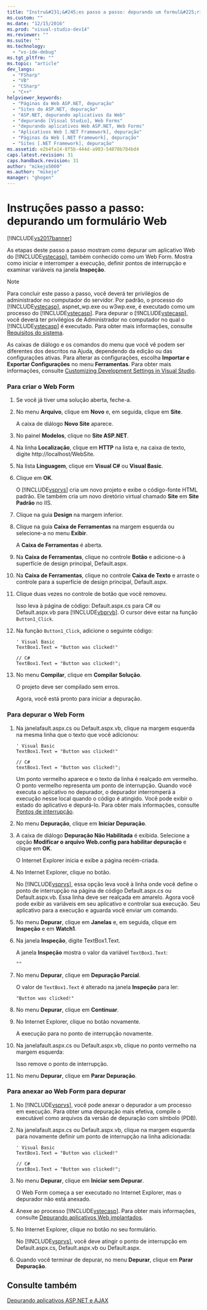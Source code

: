 ```yaml
---
title: "Instru&#231;&#245;es passo a passo: depurando um formul&#225;rio Web | Microsoft Docs"
ms.custom: ""
ms.date: "12/15/2016"
ms.prod: "visual-studio-dev14"
ms.reviewer: ""
ms.suite: ""
ms.technology: 
  - "vs-ide-debug"
ms.tgt_pltfrm: ""
ms.topic: "article"
dev_langs: 
  - "FSharp"
  - "VB"
  - "CSharp"
  - "C++"
helpviewer_keywords: 
  - "Páginas da Web ASP.NET, depuração"
  - "Sites do ASP.NET, depuração"
  - "ASP.NET, depurando aplicativos da Web"
  - "depurando [Visual Studio], Web Forms"
  - "depurando aplicativos Web ASP.NET, Web Forms"
  - "Aplicativos Web [.NET Framework], depuração"
  - "Páginas da Web [.NET Framework], depuração"
  - "Sites [.NET Framework], depuração"
ms.assetid: e2b4fa14-8f5b-444d-a903-54070b784bd4
caps.latest.revision: 31
caps.handback.revision: 31
author: "mikejo5000"
ms.author: "mikejo"
manager: "ghogen"
---
```

# Instru&#231;&#245;es passo a passo: depurando um formul&#225;rio Web
[!INCLUDE[vs2017banner](../code-quality/includes/vs2017banner.md)]

As etapas deste passo a passo mostram como depurar um aplicativo Web do [!INCLUDE[vstecasp](../code-quality/includes/vstecasp_md.md)], também conhecido como um Web Form.  Mostra como iniciar e interromper a execução, definir pontos de interrupção e examinar variáveis na janela **Inspeção**.  
  
> [!NOTE]
>  Para concluir este passo a passo, você deverá ter privilégios de administrador no computador do servidor.  Por padrão, o processo do [!INCLUDE[vstecasp](../code-quality/includes/vstecasp_md.md)], aspnet\_wp.exe ou w3wp.exe, é executado como um processo do [!INCLUDE[vstecasp](../code-quality/includes/vstecasp_md.md)].  Para depurar o [!INCLUDE[vstecasp](../code-quality/includes/vstecasp_md.md)], você deverá ter privilégios de Administrador no computador no qual o [!INCLUDE[vstecasp](../code-quality/includes/vstecasp_md.md)] é executado.  Para obter mais informações, consulte [Requisitos do sistema](../debugger/aspnet-debugging-system-requirements.md).  
  
 As caixas de diálogo e os comandos do menu que você vê podem ser diferentes dos descritos na Ajuda, dependendo da edição ou das configurações ativas.  Para alterar as configurações, escolha **Importar e Exportar Configurações** no menu **Ferramentas**.  Para obter mais informações, consulte [Customizing Development Settings in Visual Studio](http://msdn.microsoft.com/pt-br/22c4debb-4e31-47a8-8f19-16f328d7dcd3).  
  
### Para criar o Web Form  
  
1.  Se você já tiver uma solução aberta, feche\-a.  
  
2.  No menu **Arquivo**, clique em **Novo** e, em seguida, clique em **Site**.  
  
     A caixa de diálogo **Novo Site** aparece.  
  
3.  No painel **Modelos**, clique no **Site ASP.NET**.  
  
4.  Na linha **Localização**, clique em **HTTP** na lista e, na caixa de texto, digite http:\/\/localhost\/WebSite.  
  
5.  Na lista **Linguagem**, clique em **Visual C\#** ou **Visual Basic**.  
  
6.  Clique em **OK**.  
  
     O [!INCLUDE[vsprvs](../code-quality/includes/vsprvs_md.md)] cria um novo projeto e exibe o código\-fonte HTML padrão.  Ele também cria um novo diretório virtual chamado **Site** em **Site Padrão** no IIS.  
  
7.  Clique na guia **Design** na margem inferior.  
  
8.  Clique na guia **Caixa de Ferramentas** na margem esquerda ou selecione\-a no menu **Exibir**.  
  
     A **Caixa de Ferramentas** é aberta.  
  
9. Na **Caixa de Ferramentas**, clique no controle **Botão** e adicione\-o à superfície de design principal, Default.aspx.  
  
10. Na **Caixa de Ferramentas**, clique no controle **Caixa de Texto** e arraste o controle para a superfície de design principal, Default.aspx.  
  
11. Clique duas vezes no controle de botão que você removeu.  
  
     Isso leva à página de código: Default.aspx.cs para C\# ou Default.aspx.vb para [!INCLUDE[vbprvb](../code-quality/includes/vbprvb_md.md)].  O cursor deve estar na função `Button1_Click`.  
  
12. Na função `Button1_Click`, adicione o seguinte código:  
  
    ```  
    ' Visual Basic  
    TextBox1.Text = "Button was clicked!"  
  
    // C#  
    TextBox1.Text = "Button was clicked!";  
    ```  
  
13. No menu **Compilar**, clique em **Compilar Solução**.  
  
     O projeto deve ser compilado sem erros.  
  
     Agora, você está pronto para iniciar a depuração.  
  
### Para depurar o Web Form  
  
1.  Na janelafault.aspx.cs ou Default.aspx.vb, clique na margem esquerda na mesma linha que o texto que você adicionou:  
  
    ```  
    ' Visual Basic  
    TextBox1.Text = "Button was clicked!"  
  
    // C#  
    textBox1.Text = "Button was clicked!";  
    ```  
  
     Um ponto vermelho aparece e o texto da linha é realçado em vermelho.  O ponto vermelho representa um ponto de interrupção.  Quando você executa o aplicativo no depurador, o depurador interromperá a execução nesse local quando o código é atingido.  Você pode exibir o estado do aplicativo e depurá\-lo.  Para obter mais informações, consulte [Pontos de interrupção](http://msdn.microsoft.com/pt-br/fe4eedc1-71aa-4928-962f-0912c334d583).  
  
2.  No menu **Depuração**, clique em **Iniciar Depuração**.  
  
3.  A caixa de diálogo **Depuração Não Habilitada** é exibida.  Selecione a opção **Modificar o arquivo Web.config para habilitar depuração** e clique em **OK**.  
  
     O Internet Explorer inicia e exibe a página recém\-criada.  
  
4.  No Internet Explorer, clique no botão.  
  
     No [!INCLUDE[vsprvs](../code-quality/includes/vsprvs_md.md)], essa opção leva você à linha onde você define o ponto de interrupção na página de código Default.aspx.cs ou Default.aspx.vb.  Essa linha deve ser realçada em amarelo.  Agora você pode exibir as variáveis em seu aplicativo e controlar sua execução.  Seu aplicativo para a execução e aguarda você enviar um comando.  
  
5.  No menu **Depurar**, clique em **Janelas** e, em seguida, clique em **Inspeção** e em **Watch1**.  
  
6.  Na janela **Inspeção**, digite TextBox1.Text.  
  
     A janela **Inspeção** mostra o valor da variável `TextBox1.Text`:  
  
    ```  
    ""  
    ```  
  
7.  No menu **Depurar**, clique em **Depuração Parcial**.  
  
     O valor de `TextBox1.Text` é alterado na janela **Inspeção** para ler:  
  
    ```  
    "Button was clicked!"  
    ```  
  
8.  No menu **Depurar**, clique em **Continuar**.  
  
9. No Internet Explorer, clique no botão novamente.  
  
     A execução para no ponto de interrupção novamente.  
  
10. Na janelafault.aspx.cs ou Default.aspx.vb, clique no ponto vermelho na margem esquerda:  
  
     Isso remove o ponto de interrupção.  
  
11. No menu **Depurar**, clique em **Parar Depuração**.  
  
### Para anexar ao Web Form para depurar  
  
1.  No [!INCLUDE[vsprvs](../code-quality/includes/vsprvs_md.md)], você pode anexar o depurador a um processo em execução.  Para obter uma depuração mais efetiva, compile o executável como arquivos da versão de depuração com símbolo \(PDB\).  
  
2.  Na janelafault.aspx.cs ou Default.aspx.vb, clique na margem esquerda para novamente definir um ponto de interrupção na linha adicionada:  
  
    ```  
    ' Visual Basic  
    TextBox1.Text = "Button was clicked!"  
  
    // C#  
    textBox1.Text = "Button was clicked!";  
    ```  
  
3.  No menu **Depurar**, clique em **Iniciar sem Depurar**.  
  
     O Web Form começa a ser executado no Internet Explorer, mas o depurador não está anexado.  
  
4.  Anexe ao processo [!INCLUDE[vstecasp](../code-quality/includes/vstecasp_md.md)].  Para obter mais informações, consulte [Depurando aplicativos Web implantados](../debugger/debugging-deployed-web-applications.md).  
  
5.  No Internet Explorer, clique no botão no seu formulário.  
  
     No [!INCLUDE[vsprvs](../code-quality/includes/vsprvs_md.md)], você deve atingir o ponto de interrupção em Default.aspx.cs, Default.aspx.vb ou Default.aspx.  
  
6.  Quando você terminar de depurar, no menu **Depurar**, clique em **Parar Depuração**.  
  
## Consulte também  
 [Depurando aplicativos ASP.NET e AJAX](../debugger/debugging-aspnet-and-ajax-applications.md)